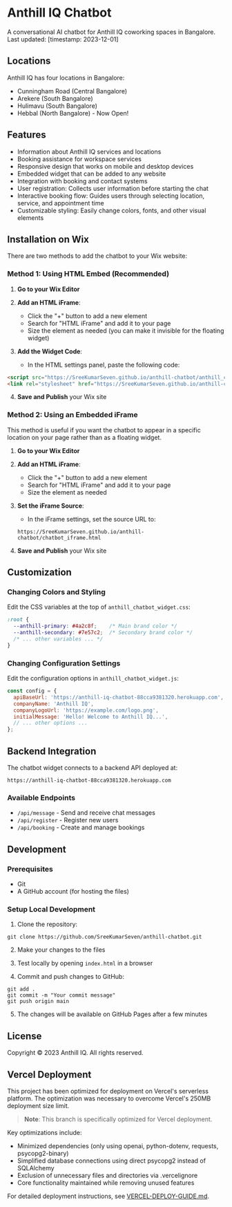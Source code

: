 # Anthill IQ Chatbot

A conversational AI chatbot for Anthill IQ coworking spaces in Bangalore. Last updated: [timestamp: 2023-12-01]

## Locations

Anthill IQ has four locations in Bangalore:
- Cunningham Road (Central Bangalore) 
- Arekere (South Bangalore)
- Hulimavu (South Bangalore)
- Hebbal (North Bangalore) - Now Open!

## Features

- Information about Anthill IQ services and locations
- Booking assistance for workspace services
- Responsive design that works on mobile and desktop devices
- Embedded widget that can be added to any website
- Integration with booking and contact systems
- User registration: Collects user information before starting the chat
- Interactive booking flow: Guides users through selecting location, service, and appointment time
- Customizable styling: Easily change colors, fonts, and other visual elements

## Installation on Wix

There are two methods to add the chatbot to your Wix website:

### Method 1: Using HTML Embed (Recommended)

1. **Go to your Wix Editor**
2. **Add an HTML iFrame**:
   - Click the "+" button to add a new element
   - Search for "HTML iFrame" and add it to your page
   - Size the element as needed (you can make it invisible for the floating widget)

3. **Add the Widget Code**:
   - In the HTML settings panel, paste the following code:

```html
<script src="https://SreeKumarSeven.github.io/anthill-chatbot/anthill_chatbot_widget.js"></script>
<link rel="stylesheet" href="https://SreeKumarSeven.github.io/anthill-chatbot/anthill_chatbot_widget.css">
```

4. **Save and Publish** your Wix site

### Method 2: Using an Embedded iFrame

This method is useful if you want the chatbot to appear in a specific location on your page rather than as a floating widget.

1. **Go to your Wix Editor**
2. **Add an HTML iFrame**:
   - Click the "+" button to add a new element
   - Search for "HTML iFrame" and add it to your page
   - Size the element as needed

3. **Set the iFrame Source**:
   - In the iFrame settings, set the source URL to:
   ```
   https://SreeKumarSeven.github.io/anthill-chatbot/chatbot_iframe.html
   ```

4. **Save and Publish** your Wix site

## Customization

### Changing Colors and Styling

Edit the CSS variables at the top of `anthill_chatbot_widget.css`:

```css
:root {
  --anthill-primary: #4a2c8f;    /* Main brand color */
  --anthill-secondary: #7e57c2;  /* Secondary brand color */
  /* ... other variables ... */
}
```

### Changing Configuration Settings

Edit the configuration options in `anthill_chatbot_widget.js`:

```javascript
const config = {
  apiBaseUrl: 'https://anthill-iq-chatbot-88cca9381320.herokuapp.com',
  companyName: 'Anthill IQ',
  companyLogoUrl: 'https://example.com/logo.png',
  initialMessage: 'Hello! Welcome to Anthill IQ...',
  // ... other options ...
};
```

## Backend Integration

The chatbot widget connects to a backend API deployed at:
```
https://anthill-iq-chatbot-88cca9381320.herokuapp.com
```

### Available Endpoints

- `/api/message` - Send and receive chat messages
- `/api/register` - Register new users
- `/api/booking` - Create and manage bookings

## Development

### Prerequisites

- Git
- A GitHub account (for hosting the files)

### Setup Local Development

1. Clone the repository:
```
git clone https://github.com/SreeKumarSeven/anthill-chatbot.git
```

2. Make your changes to the files

3. Test locally by opening `index.html` in a browser

4. Commit and push changes to GitHub:
```
git add .
git commit -m "Your commit message"
git push origin main
```

5. The changes will be available on GitHub Pages after a few minutes

## License

Copyright © 2023 Anthill IQ. All rights reserved.

## Vercel Deployment

This project has been optimized for deployment on Vercel's serverless platform. The optimization was necessary to overcome Vercel's 250MB deployment size limit.

> **Note**: This branch is specifically optimized for Vercel deployment.

Key optimizations include:
- Minimized dependencies (only using openai, python-dotenv, requests, psycopg2-binary)
- Simplified database connections using direct psycopg2 instead of SQLAlchemy
- Exclusion of unnecessary files and directories via .vercelignore
- Core functionality maintained while removing unused features

For detailed deployment instructions, see [VERCEL-DEPLOY-GUIDE.md](VERCEL-DEPLOY-GUIDE.md). 